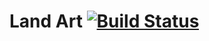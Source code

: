 # Land Art [![Build Status](https://travis-ci.org/radium226/land-art.svg?branch=master)](https://travis-ci.org/radium226/land-art)

